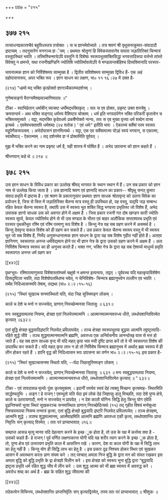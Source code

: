 +++
title = "२१५"

+++


## ३७७ २१५
तत्साधनप्रकारश्चैवं बहुविधस्तत्र तत्रोक्तः । स च ज्ञानमेवोच्यते । तत्र श्रवणं श्री पृथुसनत्कुमार-संवादादौ द्रष्टव्यम् । तदनुसारेण मननञ्च ज्ञ ेयम् । प्रथमतः श्रोतॄणां हि विवेकस्तावानेव यावता जड़ातिरिक्तं चिन्मात्रं वस्तूपस्थितं भवति । तस्मिश्चिन्मात्रेऽपि वस्तुनि ये विशेषाः स्वरूपभूतशक्तिसिद्धा भगवत्तादिरूपा वर्त्तन्ते तांस्ते विवेक्तु न क्षमन्ते, यथा रजनीखण्डिनि ज्योतिषि ज्योतिर्मावत्वेऽपि ये मण्डलान्तर्बहिश्च दिव्यविमानादि परस्पर- 

भावनात्मक ज्ञान को निर्विशेषमय साम्मुख्य है । द्वितीय सविशेषमय साम्मुख्य द्विविध हैं- एक अहं ग्रहोपासनारूप, अपर भक्ति रूप । ज्ञान साधन का लक्षण, भा० ११ १६।२७ में उक्त है- 

(२१४) "धम्र्मो मद् भक्ति कृत्प्रोक्तो ज्ञानञ्चैकात्म्यदर्शनम् । 

गुणेष्वसङ्गो वैराग्यमैश्वय्र्यञ्चाणिमादयः ॥” 

टीका - स्वाभिप्रेतान् धर्माबीन् व्याचष्ट धर्मोमद्भक्तिकृत् । यतः स एव प्रोक्तः, प्रकृष्ट उक्त शस्त्रेषु । क्रमसन्दर्भ - अथ भक्ति सङ्गाद् धर्मस्य वैशिष्टय चोक्तम् । धर्म इति भगवदर्पणेन भक्ति परिकरी कृतत्वेन च भक्तित्वमुच्यते । यद्वा, मद्भक्ति कृदेवधर्मः प्रकर्षेणोक्तो नान्यः, ततः स एव मुख्य वृत्त्या धर्म शब्देन वाच्य इत्यर्थः । एवमेवभक्तावपि धर्मशब्दः (२४ श्लोक ) ' एवं धर्मः" इतीति भावः । ऐकात्म्यं सर्वेषां परम स्वरूप मद्रूपेणैकरूपत्वम् । अभेदोपासनं ज्ञानमित्यर्थः । यद्वा, एक एव सर्वेषामात्मा योऽहं स्वयं भगवान्, स एकात्मा, स्वार्थेष्यञ् - ऐकात्म्यम् । तद् दर्शनमेव ज्ञ नं प्रोक्तमिति पूर्ववत् । 

मुझ में भक्ति करने का नाम प्रकृष्ट धर्म है, यही शास्त्र में घोषित है । अभेद उपासना को ज्ञान कहते हैं । 

श्रीभगवान् कहे थे ॥ २१४ ॥ 


## ३७८ २१५
उस ज्ञान साधन के विविध प्रकार का उल्लेख श्रीमद् भागवत के स्थान स्थान में हैं। उन सब प्रकार को ज्ञान नाम से उल्लेख किया जाता है । उस ज्ञानादि श्रवण एवं ज्ञानादि साधन का प्रकार-- श्रीपृथु सनत् कुमार संवाद प्रभृति में द्रष्टव्य है। एवं श्रवण के प्रकारानुसार प्रथमतः ज्ञान साधक श्रोतावृन्द को उतना विवेक का प्रयोजन है, जिस से चित्त में जड़ातिरिक्त चैतन्य मात्र वस्तु ही उपस्थित हो, वह वस्तु, यद्यपि जड़ सम्बन्ध रहित केवल चैतन्य स्वरूप है, तथापि उस में स्वरूप भूत शक्ति सिद्ध भगवत्ता प्रभृतिरूा जो विशेष हैं, अभेद उपासक ज्ञानो साधक उस को अवगत होने में अक्षम है । जिस प्रकार रजनी गत दोष खण्डन कारी ज्योतिः स्वरूप सूर्य्य, केवल ज्योतिर्मय होने से भी उस मण्डल के भीतर एवं बाहर अलौकिक सप्ताश्वरथ प्रभृति एवं परस्पर पृथकीभूत रश्मि एवं रश्मि परमाणु रूप विशेष है । किन्तु नेत्र यह सब ग्रहण करने में असमर्थ है । किन्तु देववृन्द सकल विशेष को ही ग्रहण कर सकते हैं। उस प्रकार केवल चैतन्य स्वरूप वस्तु में भी स्वरूप भूत जो सब विशेष हैं, निर्भेद अनुसन्धानात्मक ज्ञान साधन के द्वारा यह सब विशेष गृहीत नहीं होते हैं। अतएव ज्ञानिगण, स्वरूपगत अनन्त धर्मविद्यमान होने पर भी ज्ञान नेत्र के द्वारा उसको ग्रहण करने में अक्षम हैं । अतः निर्विशेष चिन्मात्र स्वरूप का ही अनुभव करते हैं। भक्त गण, भक्ति नेत्र के द्वारा वह सब ऐश्वर्य्य माधुर्य्य प्रभृति स्वरूपगत अनन्त धर्म ग्रहण कर 

[[४४२]] 

पृथग्भूत- रश्मिपरमाणुरूपा विशेषास्तांश्चर्म चक्षुषो न क्षमन्त इत्यन्वयः, तद्वत् । पूर्ववच्च यदि महत्कृपाविशेषेण दिव्यदृष्टिता भवति, तदा विशेषोपलब्धिश्च भवेत्, न चेनिविशेष- चिन्मात्र ब्रह्मानुभवेन तल्लीन एव भवति । तथैव निदिध्यासनमपि तेषाम्, तद्यथा (भा० २।२।१५-१६) 

(२१५) “स्थिरं सुखञ्च सनमास्थितो यति, यंदा जिह सुरिममङ्ग लोकम् । 

काले च देशे च मनो न सज्जयेत्, प्राणान् नियच्छेन्मनसा जितासुः ॥ ६३१॥ 

मनः स्वबुद्धयामलया नियम्य, क्षेत्रज्ञ एतां निलयेत्तमात्मनि । आत्मानमात्मन्यवरुध्य धीरो, लब्धोपशान्तिविरमेत कृत्यात् ॥६३२॥ 

एतां बुद्धि क्षेत्रज्ञ बुद्धयादिद्रष्टरि निलयेत् प्रविलापयेत् । तञ्च क्षेत्रज्ञ स्वरूपभूतया बुद्धया आत्मनि तद्द्रष्टृत्वादि-रहिते शुद्धे जीवे । तञ्च शुद्धमात्मानमात्मनि ब्रह्मणि, अवरुध्य एक अनिर्वचनीय आनन्दोच्छ् वास से मत्त हो जाते हैं। वह सब ज्ञान साधक वृन्द भी यदि महत् कृपा भाव मयी दृष्टि प्राप्त करें तो वे भी स्वरूपगत विशेष की उपलब्धि कर सकते हैं। यदि महत् कृपा लाभ न हो तो निर्विशेष चिन्मात्र ब्रह्मानुभव में अर्थात् ब्रह्म स्वरूप में ही लीन होकर रहते हैं । ज्ञानि वृद्ध की निदिध्यासन रूप उपासना का वर्णन भा० २।२।१५-१६ इस प्रकार है- 

(२१५) "स्थिरं सुखञ्चासनमा स्थितो यति, --र्यदा जिहासुरिममङ्ग लोकम् । 

काले च देशे च मनो न सज्जयेत्, प्राणान् नियच्छेन्मनसा जितासुः ॥ ६३१ ॥ मनः स्वबुद्धयामलया नियम्य, क्षेत्रज्ञ एतां निलयेत्तमात्मनि । आत्मानमात्मन्यवरुध्य धीरो, लब्धोपशान्तिविरमेत कृत्यात् ॥ " ६३२॥ 

टीका - एवं तावदासन्न मृत्योः पुंसः कृत्यमुक्तम् । इदानीं तस्येव स्वयं देहं त्यक्तु मिच्छनः कृत्यमाह- स्थिरमिति सार्द्धश्चतुभिः । अङ्ग ! हे राजन् ! एवम्भूतो यति र्यदा इमं लोकं देहं जिज्ञासुः हातु मिच्छति, तदा देशे पुण्य क्षेत्रे, काले च उतरायणादौ, मनो न सज्जयेत् न प्रापयेत् । न देश कालौ योगिनः सिद्धि हेतुः किन्तु योग एवेति दृढ़निश्चयो भूत्वा स्थिरं सुखकरञ्चः सनमास्थितः प्राणान् नियच्छेदित्यर्थः (१५) तद् गृहीत विषयं मनोबुध्या निश्चयरूपया नियम्य तन्मात्रं कृत्वा, एतां बुद्धि क्षेत्रज्ञे बुद्धयादि द्रष्टरि निलयेत् प्रविलापयेत् । तञ्च क्षेत्रज्ञम्, आत्मनि शुद्धे । तञ्श्च शुद्धमात्मानम्, आत्मैवाहमिति आत्मनि ब्रह्मणि अवरुध्य एकी कृत्य, लब्धोपशान्तिः प्राप्त निवृत्तिः सन् कृत्याद् विरमेत् । ततः परं प्राप्याभावात् ॥१६॥ 

सम्प्राप्त आसन्न मृत्यु मानव यदि देहत्याग करने के इच्छ ुक होता है, तो उस के पक्ष में कर्त्तव्य क्या है - उसको कहते हैं- हे राजन् ! पूर्व वर्णित लक्षणाकान्त योगी यदि यह शरीर त्याग करने के इच्छ ुक होता है, तो, पुण्य क्षेत्र एवं उत्तरायण प्रभृति काल में आसत्तिन रखे । कारण, देश वा काल योगी के पक्ष में सिद्धि लाभ का हेतु नहीं है । किन्तु योग ही सिद्धि लाभ का हेतु है । इस प्रकार दृढ़ निश्चय होकर स्थिर एवं सुखकर आसन में अवस्थान करतः प्राण संयम करे । तत् पश्चात् अमला निज बुद्धि के द्वारा मन को संयत रखकर इस अमला बुद्धि को बुद्धि प्रभृति के द्रा क्षेत्रज्ञो विलीन करे । इस क्षेत्रज्ञ को स्वरूप भूना बुद्धि द्वारा “बुद्धयादि द्रष्टृत्व प्रभृति धर्म रहित शुद्ध जीव में लीन करे । उस शुद्ध आत्मा को भी ब्रह्म स्वरूप में अवरुद्ध करे । अवरोध शब्द का अर्थ है - ब्रह्म के सहित शुद्ध जीवात्मा की 



[[४४३]]

तदेकत्वेन विचिन्त्य, लब्धोपशान्तिः प्राप्तनिर्वृतिः सन् कृत्याद्विरमेत्, तस्य ततः परं प्राप्याभावात् ॥ श्रीशुकः ॥ 
